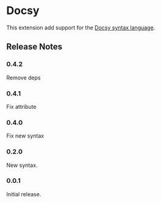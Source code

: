 # Docsy

This extension add support for the [Docsy syntax language](https://github.com/etienne-dldc/docsy).

## Release Notes

### 0.4.2

Remove deps

### 0.4.1

Fix attribute

### 0.4.0

Fix new syntax

### 0.2.0

New syntax.

### 0.0.1

Initial release.
